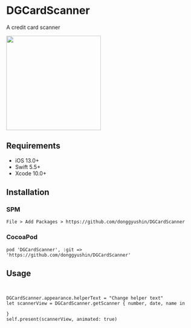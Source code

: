 # DGCardScanner

A credit card scanner
<div>
<img src="https://user-images.githubusercontent.com/34573243/149662861-5a0fa7bc-e7ab-4f67-bd4d-6ca81f9efe28.gif" width=250 />
</div>

## Requirements
- iOS 13.0+
- Swift 5.5+
- Xcode 10.0+

## Installation

### SPM
```
File > Add Packages > https://github.com/donggyushin/DGCardScanner
```

### CocoaPod
```
pod 'DGCardScanner', :git => 'https://github.com/donggyushin/DGCardScanner'
```

## Usage
```


DGCardScanner.appearance.helperText = "Change helper text"
let scannerView = DGCardScanner.getScanner { number, date, name in

}
self.present(scannerView, animated: true)
```

